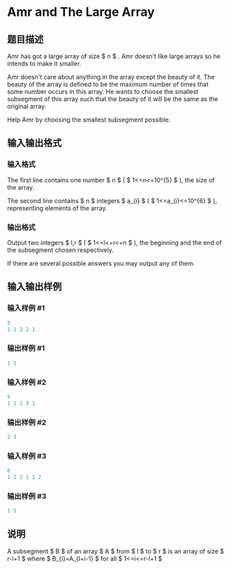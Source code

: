 # Amr and The Large Array

## 题目描述

Amr has got a large array of size $ n $ . Amr doesn't like large arrays so he intends to make it smaller.

Amr doesn't care about anything in the array except the beauty of it. The beauty of the array is defined to be the maximum number of times that some number occurs in this array. He wants to choose the smallest subsegment of this array such that the beauty of it will be the same as the original array.

Help Amr by choosing the smallest subsegment possible.

## 输入输出格式

### 输入格式

The first line contains one number $ n $ ( $ 1<=n<=10^{5} $ ), the size of the array.

The second line contains $ n $ integers $ a_{i} $ ( $ 1<=a_{i}<=10^{6} $ ), representing elements of the array.

### 输出格式

Output two integers $ l,r $ ( $ 1<=l<=r<=n $ ), the beginning and the end of the subsegment chosen respectively.

If there are several possible answers you may output any of them.

## 输入输出样例

### 输入样例 #1

```cpp
5
1 1 2 2 1

```
### 输出样例 #1

```cpp
1 5
```


### 输入样例 #2

```cpp
5
1 2 2 3 1

```
### 输出样例 #2

```cpp
2 3
```


### 输入样例 #3

```cpp
6
1 2 2 1 1 2

```
### 输出样例 #3

```cpp
1 5
```


## 说明

A subsegment $ B $ of an array $ A $ from $ l $ to $ r $ is an array of size $ r-l+1 $ where $ B_{i}=A_{l+i-1} $ for all $ 1<=i<=r-l+1 $

